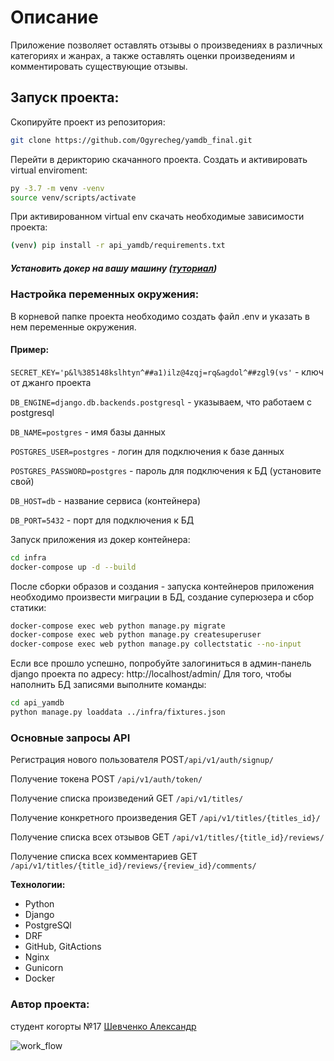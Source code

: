 # Описание
Приложение позволяет оставлять отзывы о произведениях в различных категориях и жанрах,
а также оставлять оценки произведениям и комментировать существующие отзывы.

## Запуск проекта:
Скопируйте проект из репозитория:
```bash 
git clone https://github.com/Ogyrecheg/yamdb_final.git
```
Перейти в дерикторию скачанного проекта.
Создать и активировать virtual enviroment:
```bash
py -3.7 -m venv -venv
source venv/scripts/activate
```
При активированном virtual env скачать необходимые зависимости проекта:
```bash
(venv) pip install -r api_yamdb/requirements.txt
```
##### Установить докер на вашу машину ([туториал](https://docs.docker.com/engine/install/))
### Настройка переменных окружения:

 В корневой папке проекта необходимо создать файл .env и указать в нем переменные окружения.

#### Пример:
```SECRET_KEY='p&l%385148kslhtyn^##a1)ilz@4zqj=rq&agdol^##zgl9(vs'``` - ключ от джанго проекта
 
```DB_ENGINE=django.db.backends.postgresql``` - указываем, что работаем с postgresql

```DB_NAME=postgres``` - имя базы данных

```POSTGRES_USER=postgres``` - логин для подключения к базе данных

```POSTGRES_PASSWORD=postgres``` - пароль для подключения к БД (установите свой)

```DB_HOST=db``` - название сервиса (контейнера)

```DB_PORT=5432``` - порт для подключения к БД


Запуск приложения из докер контейнера:
```bash
cd infra
docker-compose up -d --build
```

После сборки образов и создания - запуска контейнеров приложения необходимо произвести миграции в БД, создание суперюзера и сбор статики:
```bash
docker-compose exec web python manage.py migrate
docker-compose exec web python manage.py createsuperuser
docker-compose exec web python manage.py collectstatic --no-input
```
Если все прошло успешно, попробуйте залогиниться в админ-панель django проекта по адресу:
http://localhost/admin/
Для того, чтобы наполнить БД записями выполните команды:
```bash
cd api_yamdb
python manage.py loaddata ../infra/fixtures.json
```

### Основные запросы API

Регистрация нового пользователя POST```/api/v1/auth/signup/```

Получение токена POST ```/api/v1/auth/token/```

Получение списка произведений GET ```/api/v1/titles/```

Получение конкретного произведения GET ```/api/v1/titles/{titles_id}/```

Получение списка всех отзывов GET ```/api/v1/titles/{title_id}/reviews/```

Получение списка всех комментариев GET ```/api/v1/titles/{title_id}/reviews/{review_id}/comments/```


**Технологии:**
- Python
- Django
- PostgreSQl
- DRF
- GitHub, GitActions
- Nginx
- Gunicorn
- Docker

### Автор проекта:
студент когорты №17 [Шевченко Александр](https://github.com/Ogyrecheg)

![work_flow](https://github.com/Ogyrecheg/yamdb_final/actions/workflows/yamdb_workflow.yml/badge.svg)


